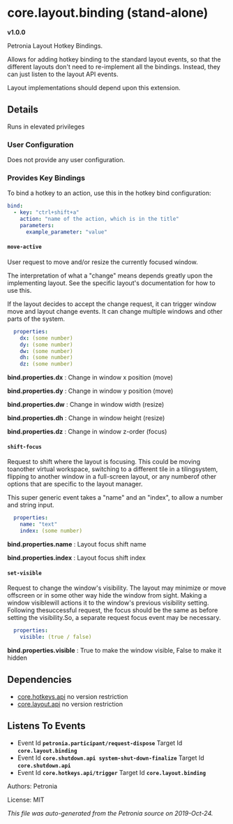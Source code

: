 # core.layout.binding (stand-alone)
**v1.0.0**

Petronia Layout Hotkey Bindings.


Allows for adding hotkey binding to the standard layout events, so that the
different layouts don't need to re-implement all the bindings.  Instead,
they can just listen to the layout API events.


Layout implementations should depend upon this extension.

## Details

Runs in elevated privileges

### User Configuration

Does not provide any user configuration.



### Provides Key Bindings

To bind a hotkey to an action, use this in the hotkey bind configuration:

```yaml
bind:
  - key: "ctrl+shift+a"
    action: "name of the action, which is in the title"
    parameters:
      example_parameter: "value"
``` 


#### `move-active`


User request to move and/or resize the currently focused window.


The interpretation of what a "change" means depends greatly upon the
implementing layout.  See the specific layout's documentation for how
to use this.


If the layout decides to accept the change request, it can trigger
window move and layout change events.  It can change multiple windows
and other parts of the system.

```yaml
  properties:
    dx: (some number)
    dy: (some number)
    dw: (some number)
    dh: (some number)
    dz: (some number)

```


**bind.properties.dx** : Change in window x position (move)

**bind.properties.dy** : Change in window y position (move)

**bind.properties.dw** : Change in window width (resize)

**bind.properties.dh** : Change in window height (resize)

**bind.properties.dz** : Change in window z-order (focus)



#### `shift-focus`


Request to shift where the layout is focusing.  This could be moving toanother virtual workspace, switching to a different tile in a tilingsystem, flipping to another window in a full-screen layout, or any numberof other options that are specific to the layout manager.


This super generic event takes a "name" and an "index", to allow a
number and string input.

```yaml
  properties:
    name: "text"
    index: (some number)

```


**bind.properties.name** : Layout focus shift name

**bind.properties.index** : Layout focus shift index



#### `set-visible`


Request to change the window's visibility.  The layout may minimize or move offscreen or in some other way hide the window from sight.  Making a window visiblewill actions it to the window's previous visibility setting.  Following thesuccessful request, the focus should be the same as before setting the visibility.So, a separate request focus event may be necessary.

```yaml
  properties:
    visible: (true / false)

```


**bind.properties.visible** : True to make the window visible, False to make it hidden






## Dependencies

* [core.hotkeys.api](core.hotkeys.api.md)
  no version restriction
* [core.layout.api](core.layout.api.md)
  no version restriction






## Listens To Events

* Event Id **`petronia.participant/request-dispose`**
  Target Id **`core.layout.binding`**
* Event Id **`core.shutdown.api system-shut-down-finalize`**
  Target Id **`core.shutdown.api`**
* Event Id **`core.hotkeys.api/trigger`**
  Target Id **`core.layout.binding`**



Authors: Petronia

License: MIT

*This file was auto-generated from the Petronia source on 2019-Oct-24.*
